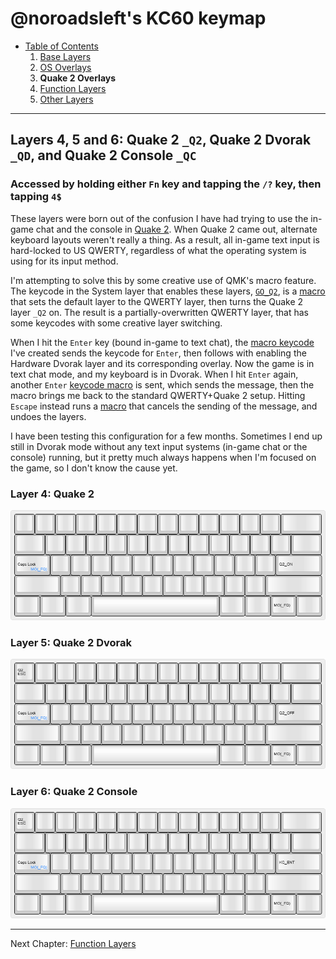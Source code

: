 # @noroadsleft's KC60 keymap

- [Table of Contents](./readme.md)
  1. [Base Layers](./readme_ch1.md)
  2. [OS Overlays](./readme_ch2.md)
  3. **Quake 2 Overlays**
  4. [Function Layers](./readme_ch4.md)
  5. [Other Layers](./readme_ch5.md)


----

## Layers 4, 5 and 6: Quake 2 `_Q2`, Quake 2 Dvorak `_QD`, and Quake 2 Console `_QC`

### Accessed by holding either `Fn` key and tapping the `/?` key, then tapping `4$`

These layers were born out of the confusion I have had trying to use the in-game chat and the console in [Quake 2](https://en.wikipedia.org/wiki/Quake_II). When Quake 2 came out, alternate keyboard layouts weren't really a thing. As a result, all in-game text input is hard-locked to US QWERTY, regardless of what the operating system is using for its input method.

I'm attempting to solve this by some creative use of QMK's macro feature. The keycode in the System layer that enables these layers, [`GO_Q2`](./keymap.c#L421), is a [macro](./keymap.c#L167-L174) that sets the default layer to the QWERTY layer, then turns the Quake 2 layer `_Q2` on. The result is a partially-overwritten QWERTY layer, that has some keycodes with some creative layer switching.

When I hit the `Enter` key (bound in-game to text chat), the [macro keycode](./keymap.c#L175-L181) I've created sends the keycode for `Enter`, then follows with enabling the Hardware Dvorak layer and its corresponding overlay. Now the game is in text chat mode, and my keyboard is in Dvorak. When I hit `Enter` again, another `Enter` [keycode macro](./keymap.c#L182-L188) is sent, which sends the message, then the macro brings me back to the standard QWERTY+Quake 2 setup. Hitting `Escape` instead runs a [macro](./keymap.c#L189-L195) that cancels the sending of the message, and undoes the layers.

I have been testing this configuration for a few months. Sometimes I end up still in Dvorak mode without any text input systems (in-game chat or the console) running, but it pretty much always happens when I'm focused on the game, so I don't know the cause yet.

### Layer 4: Quake 2
![Quake 2](https://raw.githubusercontent.com/noroadsleft/qmk_images/master/keyboards/kc60/keymaps/noroadsleft/layer_04.png)

### Layer 5: Quake 2 Dvorak
![Quake 2 Dvorak](https://raw.githubusercontent.com/noroadsleft/qmk_images/master/keyboards/kc60/keymaps/noroadsleft/layer_05.png)

### Layer 6: Quake 2 Console
![Quake 2 Console](https://raw.githubusercontent.com/noroadsleft/qmk_images/master/keyboards/kc60/keymaps/noroadsleft/layer_06.png)


----

Next Chapter: [Function Layers](./readme_ch4.md)

